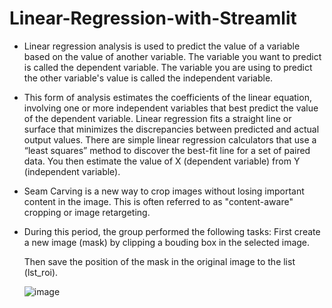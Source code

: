 # Linear-Regression-with-Streamlit
- Linear regression analysis is used to predict the value of a variable based on the value of another variable. The variable you want to predict is called the dependent variable. The variable you are using to predict the other variable's value is called the independent variable.

- This form of analysis estimates the coefficients of the linear equation, involving one or more independent variables that best predict the value of the dependent variable. Linear regression fits a straight line or surface that minimizes the discrepancies between predicted and actual output values. There are simple linear regression calculators that use a “least squares” method to discover the best-fit line for a set of paired data. You then estimate the value of X (dependent variable) from Y (independent variable).
- Seam Carving is a new way to crop images without losing important content in the image. This is often referred to as "content-aware" cropping or image retargeting. 
- During this period, the group performed the following tasks: 
    First create a new image (mask) by clipping a bouding box in the selected image. 
    
    Then save the position of the mask in the original image to the list (lst_roi).
    
    ![image](https://user-images.githubusercontent.com/106755542/171824069-76184d9d-e3d8-4a0c-b2a8-d89d59e3f0aa.png)
